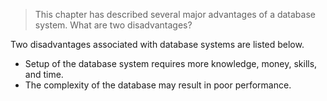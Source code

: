 > This chapter has described several major advantages of a database system. What are two disadvantages?

Two disadvantages associated with database systems are listed below.
* Setup of the database system requires more knowledge, money, skills, and time. 
* The complexity of the database may result in poor performance. 